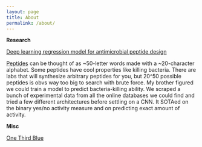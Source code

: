 ```yaml
---
layout: page
title: About
permalink: /about/
---
```

**Research**

[Deep learning regression model for antimicrobial peptide design](https://www.biorxiv.org/content/10.1101/692681v1)

[Peptides](https://en.wikipedia.org/wiki/Peptide) can be thought of as ~50-letter words made with a ~20-character alphabet. Some peptides have cool properties like killing bacteria. There are labs that will synthesize arbitrary peptides for you, but 20^50 possible peptides is obvs way too big to search with brute force. My brother figured we could train a model to predict bacteria-killing ability. We scraped a bunch of experimental data from all the online databases we could find and tried a few different architectures before settling on a CNN. It SOTAed on the binary yes/no activity measure and on predicting exact amount of activity.

**Misc**

[One Third Blue](onethirdblue.wordpress.com)

